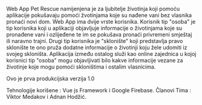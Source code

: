 Web App Pet Rescue namijenjena je za ljubitelje životinja koji pomoću aplikacije pokušavaju pomoći žvotinjama koje su nađene vani bez vlasnika pronaći novi dom. Web App ima dvije vrste korisnika. Korisnik tip "osoba" je tip korisnika koji u aplikaciji objavljuje informacije o životinjama koje su pronađene vani i ozlijeđene te im se pokušava pronaći privremeni smještaj ili naravno trajni. Drugi tip korisnika je "sklonište" koji predstavlja pravo sklonište te ono pruža dodatne informacije o životinji koju žele udomiti iz svojeg skloništa. Aplikacija između ostalog služi kao online zajednica u kojoj korisnici tip "osoba" mogu objavljivati bilo kakve informacije vezane za životinje koje mogu pomoći skloništima i ostalim vlasnicima.

Ovo je prva produkcijska verzija 1.0

Tehnologije korišene : Vue js Framework i Google Firebase. Članovi Tima : Viktor Medakov i Adnan Hodžić.
